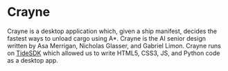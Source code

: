 Crayne
======
Crayne is a desktop application which, given a ship manifest, decides the fastest ways to unload cargo using A*.
Crayne is the AI senior design written by Asa Merrigan, Nicholas Glasser, and Gabriel Limon. Crayne runs on [TideSDK](http://www.tidesdk.org/) which allowed us to write HTML5, CSS3, JS, and Python code as a desktop app.
